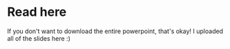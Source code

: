 # Read here
If you don't want to download the entire powerpoint, that's okay! I uploaded all of the slides here :)
